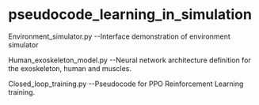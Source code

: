 # pseudocode_learning_in_simulation

Environment_simulator.py --Interface demonstration of environment simulator

Human_exoskeleton_model.py --Neural network architecture definition for the exoskeleton, human and muscles.

Closed_loop_training.py --Pseudocode for PPO Reinforcement Learning training.
